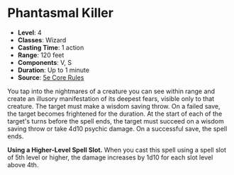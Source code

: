 # Phantasmal Killer

- **Level**: 4
- **Classes**: Wizard
- **Casting Time**: 1 action
- **Range**: 120 feet
- **Components**: V, S
- **Duration**: Up to 1 minute
- **Source**: [5e Core Rules](http://dnd.wizards.com/articles/features/systems-reference-document-srd)

You tap into the nightmares of a creature you can see within range and create an illusory manifestation of its deepest fears, visible only to that creature. The target must make a wisdom saving throw. On a failed save, the target becomes frightened for the duration. At the start of each of the target's turns before the spell ends, the target must succeed on a wisdom saving throw or take 4d10 psychic damage. On a successful save, the spell ends.

**Using a Higher-Level Spell Slot.** When you cast this spell using a spell slot of 5th level or higher, the damage increases by 1d10 for each slot level above 4th.
